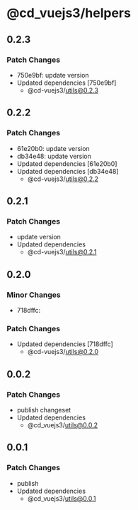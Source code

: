 # @cd_vuejs3/helpers

## 0.2.3

### Patch Changes

- 750e9bf: update version
- Updated dependencies [750e9bf]
  - @cd-vuejs3/utils@0.2.3

## 0.2.2

### Patch Changes

- 61e20b0: update version
- db34e48: update version
- Updated dependencies [61e20b0]
- Updated dependencies [db34e48]
  - @cd-vuejs3/utils@0.2.2

## 0.2.1

### Patch Changes

- update version
- Updated dependencies
  - @cd-vuejs3/utils@0.2.1

## 0.2.0

### Minor Changes

- 718dffc:

### Patch Changes

- Updated dependencies [718dffc]
  - @cd-vuejs3/utils@0.2.0

## 0.0.2

### Patch Changes

- publish changeset
- Updated dependencies
  - @cd_vuejs3/utils@0.0.2

## 0.0.1

### Patch Changes

- publish
- Updated dependencies
  - @cd_vuejs3/utils@0.0.1
